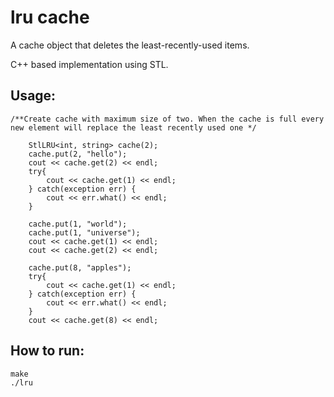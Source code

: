 # lru cache

A cache object that deletes the least-recently-used items.

C++ based implementation using STL.

## Usage:
```
/**Create cache with maximum size of two. When the cache is full every new element will replace the least recently used one */

	StlLRU<int, string> cache(2);
	cache.put(2, "hello");
	cout << cache.get(2) << endl;
	try{
		cout << cache.get(1) << endl;
	} catch(exception err) {
		cout << err.what() << endl;
	}

	cache.put(1, "world");
	cache.put(1, "universe");
	cout << cache.get(1) << endl;
	cout << cache.get(2) << endl;

	cache.put(8, "apples");
	try{
		cout << cache.get(1) << endl;
	} catch(exception err) {
		cout << err.what() << endl;
	}
	cout << cache.get(8) << endl;
```

## How to run:

```
make
./lru
```
